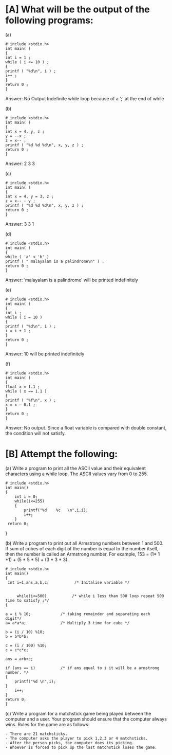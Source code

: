 # [A] What will be the output of the following programs:

(a) 

    # include <stdio.h>
    int main( )
    {
    int i = 1 ;
    while ( i <= 10 ) ;
    {
    printf ( "%d\n", i ) ;
    i++ ;
    }
    return 0 ;
    }

Answer: No Output Indefinite while loop because of a ‘;’ at the end of while

(b)

    # include <stdio.h>
    int main( )
    {
    int x = 4, y, z ;
    y = --x ;
    z = x-- ;
    printf ( "%d %d %d\n", x, y, z ) ;
    return 0 ;
    }

Answer: 2 3 3


(c)

    # include <stdio.h>
    int main( )
    {
    int x = 4, y = 3, z ;
    z = x-- - y ;
    printf ( "%d %d %d\n", x, y, z ) ;
    return 0 ;
    }

Answer: 3 3 1


(d)

    # include <stdio.h>
    int main( )
    {
    while ( 'a' < 'b' )
    printf ( " malayalam is a palindrome\n" ) ;
    return 0 ;
    }

Answer: ‘malayalam is a palindrome’ will be printed indefinitely


(e)

    # include <stdio.h>
    int main( )
    {
    int i ;
    while ( i = 10 )
    {
    printf ( "%d\n", i ) ;
    i = i + 1 ;
    }
    return 0 ;
    }

Answer: 10 will be printed indefinitely


(f)

    # include <stdio.h>
    int main( )
    {
    float x = 1.1 ;
    while ( x == 1.1 )
    {
    printf ( "%f\n", x ) ;
    x = x – 0.1 ;
    }
    return 0 ;
    }

Answer: No output. Since a float variable is compared with double constant, the condition will not satisfy.

# [B] Attempt the following:

(a) Write a program to print all the ASCII value and their equivalent 
    characters using a while loop. The ASCII values vary from 0 to 255.


    # include <stdio.h>
    int main()
    {
        int i = 0;
        while(i<=255)
        {
            printf("%d    %c   \n",i,i);
            i++;
        }
     return 0;
}
           

(b) Write a program to print out all Armstrong numbers between 1 and 500. If sum of 
    cubes of each digit of the number is equal to the number itself, then the number is called an Armstrong number. For example, 153 = (1* 1 *1) + (5 * 5 * 5) + (3 * 3 * 3).



    # include <stdio.h>
    int main()
    {
     int i=1,ans,a,b,c;           /* Initalise variable */
   
   
         while(i<=500)           /* while i less than 500 loop repeat 500 time to satisfy ;*/
    {

    a = i % 10;             /* taking remainder and separating each digit*/
    a= a*a*a;               /* Multiply 3 time for cube */

    b = (i / 10) %10;       
    b = b*b*b;

    c = (i / 100) %10;
    c = c*c*c;

    ans = a+b+c;

    if (ans == i)           /* if ans equal to i it will be a armstrong number. */
    {
        printf("%d \n",i);
    }
        i++;
    }
    return 0;
    }



(c) Write a program for a matchstick game being played between the computer and a 
    user. Your program should ensure that the computer always wins. Rules for the 
    game are as follows:

                 
    - There are 21 matchsticks.
    - The computer asks the player to pick 1,2,3 or 4 matchsticks.
    - After the person picks, the computer does its picking.
    - Whoever is forced to pick up the last matchstick loses the game. 

    